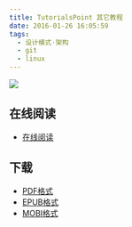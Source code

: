 ```yaml
---
title: TutorialsPoint 其它教程
date: 2016-01-26 16:05:59
tags:
  - 设计模式·架构
  - git
  - linux
---
```


![](https://ek8whxe.cloudimg.io/s/width/226/https://www.gitbook.com/cover/book/wizardforcel/tutorialspoint-misc.jpg?build=1452495789786&v=12.0.4)

<!--more-->

## 在线阅读 ##

+ [在线阅读](https://www.gitbook.com/book/wizardforcel/tutorialspoint-misc/details)

## 下载 ##

+ [PDF格式](https://www.gitbook.com/download/pdf/book/wizardforcel/tutorialspoint-misc)
+ [EPUB格式](https://www.gitbook.com/download/epub/book/wizardforcel/tutorialspoint-misc)
+ [MOBI格式](https://www.gitbook.com/download/mobi/book/wizardforcel/tutorialspoint-misc)
